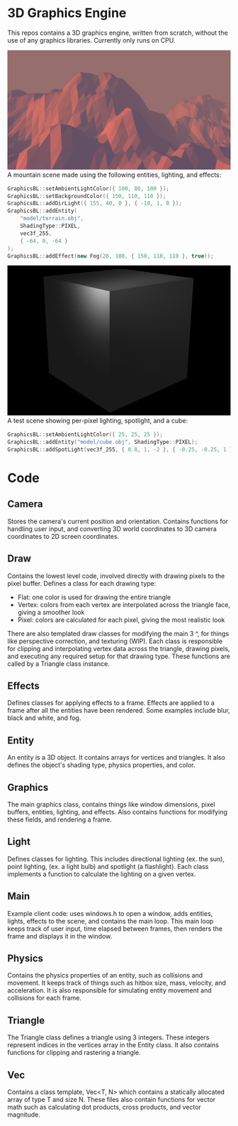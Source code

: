 # 3D Graphics Engine

This repos contains a 3D graphics engine, written from scratch, without the use of any graphics 
libraries. Currently only runs on CPU.

![Mountains](https://github.com/BenLee8602/3D-Graphics-Engine/blob/master/screenshots/perlin_mountain.PNG?raw=true)
A mountain scene made using the following entities, lighting, and effects:
```cpp
GraphicsBL::setAmbientLightColor({ 100, 80, 100 });
GraphicsBL::setBackgroundColor({ 150, 110, 110 });
GraphicsBL::addDirLight({ 155, 40, 0 }, { -10, 1, 0 });
GraphicsBL::addEntity(
	"model/terrain.obj",
	ShadingType::PIXEL,
	vec3f_255,
	{ -64, 0, -64 }
);
GraphicsBL::addEffect(new Fog(20, 100, { 150, 110, 110 }, true));
```

![Lighting Test](https://github.com/BenLee8602/3D-Graphics-Engine/blob/master/screenshots/cube.PNG?raw=true)
A test scene showing per-pixel lighting, spotlight, and a cube:
```cpp
GraphicsBL::setAmbientLightColor({ 25, 25, 25 });
GraphicsBL::addEntity("model/cube.obj", ShadingType::PIXEL);
GraphicsBL::addSpotLight(vec3f_255, { 0.8, 1, -2 }, { -0.25, -0.25, 1 });
```


# Code

## Camera
Stores the camera's current position and orientation. Contains functions for handling user input, 
and converting 3D world coordinates to 3D camera coordinates to 2D screen coordinates.

## Draw
Contains the lowest level code, involved directly with drawing pixels to the pixel buffer. Defines 
a class for each drawing type:
* Flat: one color is used for drawing the entire triangle
* Vertex: colors from each vertex are interpolated across the triangle face, giving a smoother look
* Pixel: colors are calculated for each pixel, giving the most realistic look

There are also templated draw classes for modifying the main 3 ^, for things like perspective 
correction, and texturing (WIP). Each class is responsible for clipping and interpolating vertex 
data across the triangle, drawing pixels, and executing any required setup for that drawing type.
These functions are called by a Triangle class instance.

## Effects
Defines classes for applying effects to a frame. Effects are applied to a frame after all the 
entities have been rendered. Some examples include blur, black and white, and fog.

## Entity
An entity is a 3D object. It contains arrays for vertices and triangles. It also defines the 
object's shading type, physics properties, and color.

## Graphics
The main graphics class, contains things like window dimensions, pixel buffers, entities, lighting, 
and effects. Also contains functions for modifying these fields, and rendering a frame.

## Light
Defines classes for lighting. This includes directional lighting (ex. the sun), point lighting, 
(ex. a light bulb) and spotlight (a flashlight). Each class implements a function to calculate the 
lighting on a given vertex.

## Main
Example client code: uses windows.h to open a window, adds entities, lights, effects to the scene, 
and contains the main loop. This main loop keeps track of user input, time elapsed between frames, 
then renders the frame and displays it in the window.

## Physics
Contains the physics properties of an entity, such as collisions and movement. It keeps track of 
things such as hitbox size, mass, velocity, and acceleration. It is also responsible for simulating 
entity movement and collisions for each frame.

## Triangle
The Triangle class defines a triangle using 3 integers. These integers represent indices in the 
vertices array in the Entity class. It also contains functions for clipping and rastering a 
triangle.

## Vec
Contains a class template, Vec<T, N> which contains a statically allocated array of type T and 
size N. These files also contain functions for vector math such as calculating dot products, cross 
products, and vector magnitude.
